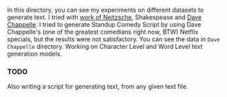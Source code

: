In this directory, you can see my experiments on different datasets to generate text. I tried with [work of Neitzsche](https://plato.stanford.edu/entries/nietzsche/), Shakespease and [Dave Chappelle](https://en.wikipedia.org/wiki/Dave_Chappelle). I tried to generate Standup Comedy Script by using Dave Chappelle's (one of the greatest comedians right now, BTW) Netflix specials, but the results were not satisfactory. You can see the data in `Dave Chappelle` directory. Working on Character Level and Word Level text generation models.

### TODO
Also writing a script for generating text, from any given text file.
